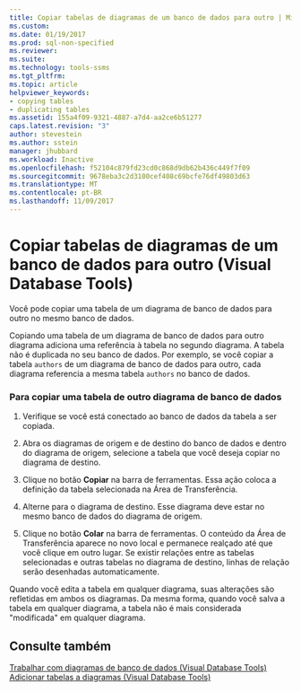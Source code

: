 ```yaml
---
title: Copiar tabelas de diagramas de um banco de dados para outro | Microsoft Docs
ms.custom: 
ms.date: 01/19/2017
ms.prod: sql-non-specified
ms.reviewer: 
ms.suite: 
ms.technology: tools-ssms
ms.tgt_pltfrm: 
ms.topic: article
helpviewer_keywords:
- copying tables
- duplicating tables
ms.assetid: 155a4f09-9321-4887-a7d4-aa2ce6b51277
caps.latest.revision: "3"
author: stevestein
ms.author: sstein
manager: jhubbard
ms.workload: Inactive
ms.openlocfilehash: f52104c879fd23cd0c868d9db62b436c449f7f09
ms.sourcegitcommit: 9678eba3c2d3100cef408c69bcfe76df49803d63
ms.translationtype: MT
ms.contentlocale: pt-BR
ms.lasthandoff: 11/09/2017
---
```

# <a name="copy-tables-from-one-database-diagrams-to-another-visual-database-tools"></a>Copiar tabelas de diagramas de um banco de dados para outro (Visual Database Tools)
Você pode copiar uma tabela de um diagrama de banco de dados para outro no mesmo banco de dados.  
  
Copiando uma tabela de um diagrama de banco de dados para outro diagrama adiciona uma referência à tabela no segundo diagrama. A tabela não é duplicada no seu banco de dados. Por exemplo, se você copiar a tabela `authors` de um diagrama de banco de dados para outro, cada diagrama referencia a mesma tabela `authors` no banco de dados.  
  
### <a name="to-copy-a-table-from-another-database-diagram"></a>Para copiar uma tabela de outro diagrama de banco de dados  
  
1.  Verifique se você está conectado ao banco de dados da tabela a ser copiada.  
  
2.  Abra os diagramas de origem e de destino do banco de dados e dentro do diagrama de origem, selecione a tabela que você deseja copiar no diagrama de destino.  
  
3.  Clique no botão **Copiar** na barra de ferramentas. Essa ação coloca a definição da tabela selecionada na Área de Transferência.  
  
4.  Alterne para o diagrama de destino. Esse diagrama deve estar no mesmo banco de dados do diagrama de origem.  
  
5.  Clique no botão **Colar** na barra de ferramentas. O conteúdo da Área de Transferência aparece no novo local e permanece realçado até que você clique em outro lugar. Se existir relações entre as tabelas selecionadas e outras tabelas no diagrama de destino, linhas de relação serão desenhadas automaticamente.  
  
Quando você edita a tabela em qualquer diagrama, suas alterações são refletidas em ambos os diagramas. Da mesma forma, quando você salva a tabela em qualquer diagrama, a tabela não é mais considerada "modificada" em qualquer diagrama.  
  
## <a name="see-also"></a>Consulte também  
[Trabalhar com diagramas de banco de dados &#40;Visual Database Tools&#41;](../../ssms/visual-db-tools/work-with-database-diagrams-visual-database-tools.md)  
[Adicionar tabelas a diagramas &#40;Visual Database Tools&#41;](../../ssms/visual-db-tools/add-tables-to-diagrams-visual-database-tools.md)  
  
